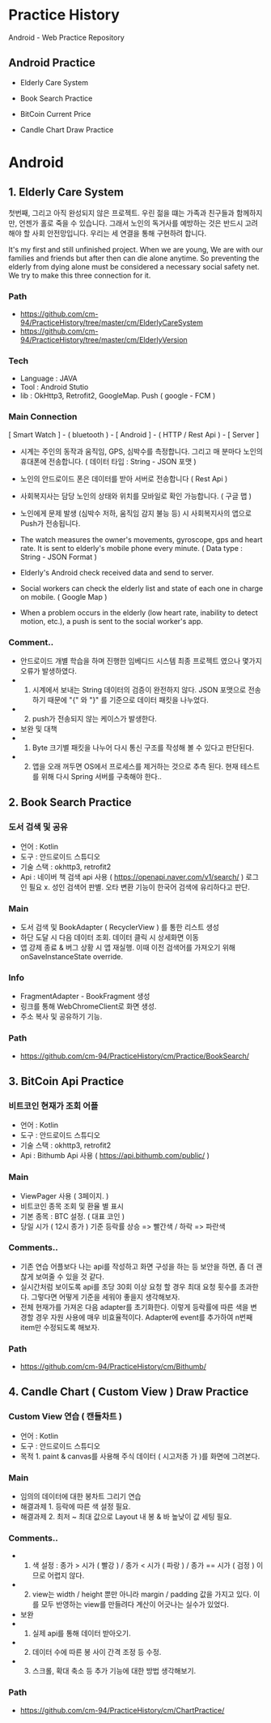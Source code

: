 # Practice History
 Android - Web Practice Repository


## Android Practice
 - Elderly Care System
 
 - Book Search Practice
 
 - BitCoin Current Price
  
 - Candle Chart Draw Practice



# Android
## 1. Elderly Care System
 첫번째, 그리고 아직 완성되지 않은 프로젝트.
 우린 젊을 떄는 가족과 친구들과 함께하지만, 언젠가 홀로 죽을 수 있습니다. 그래서 노인의 독거사를 예방하는 것은 반드시 고려해야 할 사회 안전망입니다.
 우리는 세 연결을 통해 구현하려 합니다.

 It's my first and still unfinished project.
 When we are young, We are with our families and friends but after then can die alone anytime. So preventing the elderly from dying alone must be considered a necessary social safety net. We try to make this three connection for it. 

### Path
- https://github.com/cm-94/PracticeHistory/tree/master/cm/ElderlyCareSystem
- https://github.com/cm-94/PracticeHistory/tree/master/cm/ElderlyVersion

### Tech
- Language : JAVA
- Tool : Android Stutio
- lib : OkHttp3, Retrofit2, GoogleMap. Push ( google - FCM )

### Main Connection
 [ Smart Watch ] - ( bluetooth ) - [ Android ] - ( HTTP / Rest Api ) - [ Server ]
 
 - 시계는 주인의 동작과 움직임, GPS, 심박수를 측정합니다. 그리고 매 분마다 노인의 휴대폰에 전송합니다. ( 데이터 타입 : String - JSON 포맷 )
 - 노인의 안드로이드 폰은 데이터를 받아 서버로 전송합니다 ( Rest Api )
 - 사회복지사는 담당 노인의 상태와 위치를 모바일로 확인 가능합니다. ( 구글 맵 )
 - 노인에게 문제 발생 (심박수 저하, 움직임 감지 불능 등) 시 사회복지사의 앱으로 Push가 전송됩니다.
 
 - The watch measures the owner's movements, gyroscope, gps and heart rate. It is sent to elderly's mobile phone every minute. ( Data type : String - JSON Format )
 - Elderly's Android check received data and send to server.
 - Social workers can check the elderly list and state of each one in charge on mobile. ( Google Map )
 - When a problem occurs in the elderly (low heart rate, inability to detect motion, etc.), a push is sent to the social worker's app.

### Comment..
 - 안드로이드 개별 학습을 하며 진행한 임베디드 시스템 최종 프로젝트 였으나 몇가지 오류가 발생하였다.
 - 1. 시계에서 보내는 String 데이터의 검증이 완전하지 않다. JSON 포맷으로 전송하기 때문에 "{" 와 "}" 를 기준으로 데이터 패킷을 나누었다.
 - 2. push가  전송되지 않는 케이스가 발생한다.
 -  보완 및 대책
 - 1. Byte 크기별 패킷을 나누어 다시 통신 구조를 작성해 볼 수 있다고 판단된다.
 - 2. 앱을 오래 꺼두면 OS에서 프로세스를 제거하는 것으로 추측 된다. 현재 테스트를 위해 다시 Spring 서버를 구축해야 한다..
 


## 2. Book Search Practice
 ### 도서 검색 및 공유
 - 언어 : Kotlin
 - 도구 : 안드로이드 스튜디오
 - 기술 스택 : okhttp3, retrofit2
 - Api : 네이버 책 검색 api 사용 ( https://openapi.naver.com/v1/search/ )
  로그인 필요 x. 성인 검색어 판별. 오타 변환 기능이 한국어 검색에 유리하다고 판단.
 
 ### Main
 - 도서 검색 및 BookAdapter ( RecyclerView ) 를 통한 리스트 생성
 - 하단 도달 시 다음 데이터 조회. 데이터 클릭 시 상세화면 이동
 - 앱 강제 종료 & 버그 상황 시 앱 재실행. 이때 이전 검색어를 가져오기 위해 onSaveInstanceState override.
 
 ### Info
 - FragmentAdapter  - BookFragment 생성
 - 링크를 통해 WebChromeClient로 화면 생성.
 - 주소 복사 및 공유하기 기능.

 ### Path
 - https://github.com/cm-94/PracticeHistory/cm/Practice/BookSearch/



## 3. BitCoin Api Practice
 ### 비트코인 현재가 조회 어플
 - 언어 : Kotlin
 - 도구 : 안드로이드 스튜디오
 - 기술 스택 : okhttp3, retrofit2
 - Api : Bithumb Api 사용 ( https://api.bithumb.com/public/ )
 
 ### Main
 - ViewPager 사용 ( 3페이지. )
 - 비트코인 종목 조회 및 환율 별 표시
 - 기본 종목 : BTC 설정. ( 대표 코인 )
 - 당일 시가 ( 12시 종가 ) 기준 등락률 상승 => 빨간색 / 하락 => 파란색
 
 ### Comments..
 - 기존 연습 어플보다 나는 api를 작성하고 화면 구성을 하는 등 보안을 하면, 좀 더 괜찮게 보여줄 수 있을 것 같다.
 - 실시간처럼 보이도록 api를 초당 30회 이상 요청 할 경우 최대 요청 횟수를 초과한다. 그렇다면 어떻게 기준을 세워야 좋을지 생각해보자.
 - 전체 현재가를 가져온 다음 adapter를 초기화한다. 이렇게 등락률에 따른 색을 변경할 경우 자원 사용에 매우 비효율적이다. Adapter에 event를 추가하여 n번째 item만 수정되도록 해보자.
 ### Path
 - https://github.com/cm-94/PracticeHistory/cm/Bithumb/



## 4. Candle Chart ( Custom View ) Draw Practice
 ### Custom View 연습 ( 캔들차트 )
 - 언어 : Kotlin
 - 도구 : 안드로이드 스튜디오
 - 목적 1. paint & canvas를 사용해 주식 데이터 ( 시고저종 가 )를 화면에 그려본다.
 
 ### Main
 - 임의의 데이터에 대한 봉차트 그리기 연습
 - 해결과제 1. 등락에 따른 색 설정 필요.
 - 해결과제 2. 최저 ~ 최대 값으로 Layout 내 봉 & 바 높낮이 값 세팅 필요.
 
 ### Comments..
 - 1. 색 설정 : 종가 > 시가 ( 빨강 ) / 종가 < 시가 ( 파랑 ) / 종가 == 시가 ( 검정 ) 이므로 어렵지 않다.
 - 2. view는 width / height 뿐만 아니라 margin / padding 값을 가지고 있다. 이를 모두 반영하는 view를 만들려다 계산이 어긋나는 실수가 있었다.
 - 보완
 - 1. 실제 api를 통해 데이터 받아오기.
 - 2. 데이터 수에 따른 봉 사이 간격 조정 등 수정.
 - 3. 스크롤, 확대 축소 등 추가 기능에 대한 방법 생각해보기.
 
 ### Path
 - https://github.com/cm-94/PracticeHistory/cm/ChartPractice/
